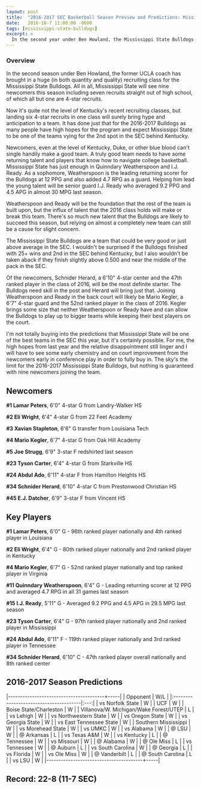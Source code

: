 ```yaml
---
layout: post
title:  "2016-2017 SEC Basketball Season Preview and Predictions: Mississippi State Bulldogs"
date:   2016-10-7 11:00:00 -0600
tags: [mississippi-state-bulldogs]
excerpt: >
  In the second year under Ben Howland, the Mississippi State Bulldogs have a ton of talented newcomers this season and the hopes are that the influx of talent will show a dramatic, immediate improvement on the court.
---
```

### Overview
In the second season under Ben Howland, the former UCLA coach has brought in a huge (in both quantity and quality) recruiting class for the Mississippi State Bulldogs. All in all, Mississippi State will see nine newcomers this season including seven recruits straight out of high school, of which all but one are 4-star recruits.

Now it's quite not the level of Kentucky's recent recruiting classes, but landing six 4-star recruits in one class will surely bring hype and anticipation to a team. It has done just that for the 2016-2017 Bulldogs as many people have high hopes for the program and expect Mississippi State to be one of the teams vying for the 2nd spot in the SEC behind Kentucky.

Newcomers, even at the level of Kentucky, Duke, or other blue blood can't single handily make a good team. A truly good team needs to have some returning talent and players that know how to navigate college basketball. Mississippi State has just enough in Quinndary Weatherspoon and I.J. Ready. As a sophomore, Weatherspoon is the leading returning scorer for the Bulldogs at 12 PPG and also added 4.7 RPG as a guard. Helping him lead the young talent will be senior guard I.J. Ready who averaged 9.2 PPG and 4.5 APG in almost 30 MPG last season.

Weatherspoon and Ready will be the foundation that the rest of the team is built upon, but the influx of talent that the 2016 class holds will make or break this team. There's so much new talent that the Bulldogs are likely to succeed this season, but relying on almost a completely new team can still be a cause for slight concern.

The Mississippi State Bulldogs are a team that could be very good or just above average in the SEC. I wouldn't be surprised if the Bulldogs finished with 25+ wins and 2nd in the SEC behind Kentucky, but I also wouldn't be taken aback if they finish slightly above 0.500 and near the middle of the pack in the SEC.

Of the newcomers, Schnider Herard, a 6'10" 4-star center and the 47th ranked player in the class of 2016, will be the most definite starter. The Bulldogs need skill in the post and Herard will bring just that. Joining Weatherspoon and Ready in the back court will likely be Mario Kegler, a 6'7" 4-star guard and the 52nd ranked player in the class of 2016. Kegler brings some size that neither Weatherspoon or Ready have and can allow the Bulldogs to play up to bigger teams while keeping their best players on the court.

I'm not totally buying into the predictions that Mississippi State will be one of the best teams in the SEC this year, but it's certainly possible. For me, the high hopes from last year and the relative disappointment still linger and I will have to see some early chemistry and on court improvement from the newcomers early in conference play in order to fully buy in. The sky's the limit for the 2016-2017 Mississippi State Bulldogs, but nothing is guaranteed with nine newcomers joining the team.


## Newcomers

**\#1 Lamar Peters**, 6'0" 4-star G from Landry-Walker HS

**\#2 Eli Wright**, 6'4" 4-star G from 22 Feet Academy

**\#3 Xavian Stapleton**, 6'6" G transfer from Louisiana Tech

**\#4 Mario Kegler**, 6'7" 4-star G from Oak Hill Academy

**\#5 Joe Strugg**, 6'9" 3-star F redshirted last season

**\#23 Tyson Carter**, 6'4" 4-star G from Starkville HS

**\#24 Abdul Ado**, 6'11" 4-star F from Hamilton Heights HS

**\#34 Schnider Herard**, 6'10" 4-star C from Prestonwood Christian HS

**\#45 E.J. Datcher**, 6'9" 3-star F from Vincent HS


## Key Players

**\#1 Lamar Peters**, 6'0" G - 96th ranked player nationally and 4th ranked player in Louisiana

**\#2 Eli Wright**, 6'4" G - 80th ranked player nationally and 2nd ranked player in Kentucky

**\#4 Mario Kegler**, 6'7" G - 52nd ranked player nationally and top ranked player in Virginia

**\#11 Quinndary Weatherspoon**, 6'4" G - Leading returning scorer at 12 PPG and averaged 4.7 RPG in all 31 games last season

**\#15 I.J. Ready**, 5'11" G - Averaged 9.2 PPG and 4.5 APG in 29.5 MPG last season

**\#23 Tyson Carter**, 6'4" G - 97th ranked player nationally and 2nd ranked player in Mississippi

**\#24 Abdul Ado**, 6'11" F - 119th ranked player nationally and 3rd ranked player in Tennessee

**\#34 Schnider Herard**, 6'10" C - 47th ranked player overall nationally and 8th ranked center


## 2016-2017 Season Predictions

|----------------------------------------+-----|
| Opponent                               | W/L |
|:---------------------------------------|:---:|
| vs Norfolk State                       | W   |
| UCF                                    | W   |
| Boise State/Charleston                 | W   |
| Villanova/W. Michigan/Wake Forest/UTEP | L   |
| vs Lehigh                              | W   |
| vs Northwestern State                  | W   |
| vs Oregon State                        | W   |
| vs Georgia State                       | W   |
| vs East Tennessee State                | W   |
| Southern Mississippi                   | W   |
| vs Morehead State                      | W   |
| vs UMKC                                | W   |
| vs Alabama                             | W   |
| @ LSU                                  | W   |
| @ Arkansas                             | L   |
| vs Texas A&M                           | W   |
| vs Kentucky                            | L   |
| @ Tennessee                            | W   |
| vs Missouri                            | W   |
| @ Alabama                              | W   |
| @ Ole Miss                             | L   |
| vs Tennessee                           | W   |
| @ Auburn                               | L   |
| vs South Carolina                      | W   |
| @ Georgia                              | L   |
| vs Florida                             | W   |
| vs Ole Miss                            | W   |
| @ Vanderbilt                           | L   |
| @ South Carolina                       | L   |
| vs LSU                                 | W   |
|----------------------------------------+-----|

## Record: 22-8 (11-7 SEC)
